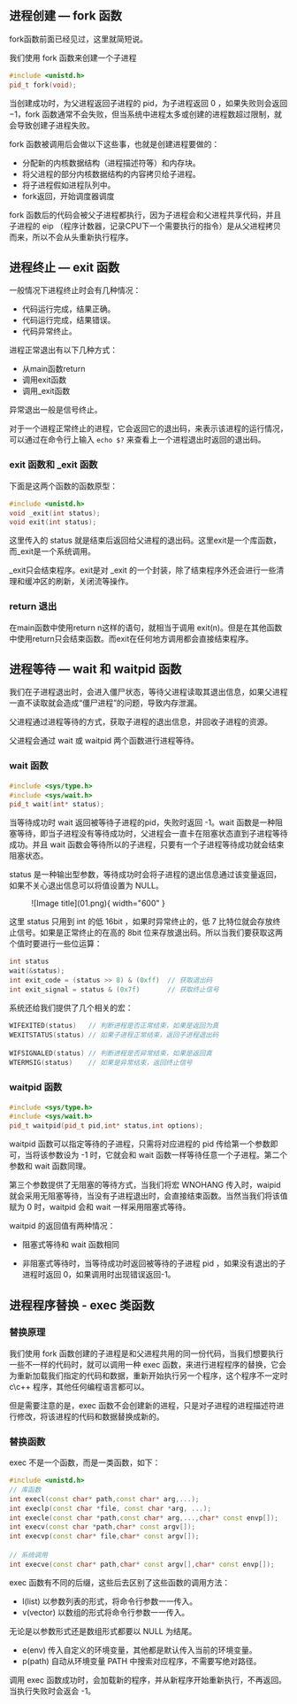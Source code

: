 

## **进程创建 — fork 函数**

fork函数前面已经见过，这里就简短说。

我们使用 fork 函数来创建一个子进程

```cpp
#include <unistd.h>
pid_t fork(void);
```

当创建成功时，为父进程返回子进程的 pid，为子进程返回 $0$ ，如果失败则会返回 $-1$，fork 函数通常不会失败，但当系统中进程太多或创建的进程数超过限制，就会导致创建子进程失败。

fork 函数被调用后会做以下这些事，也就是创建进程要做的：

- 分配新的内核数据结构（进程描述符等）和内存块。
- 将父进程的部分内核数据结构的内容拷贝给子进程。
- 将子进程假如进程队列中。
- fork返回，开始调度器调度

fork 函数后的代码会被父子进程都执行，因为子进程会和父进程共享代码，并且子进程的 eip （程序计数器，记录CPU下一个需要执行的指令）是从父进程拷贝而来，所以不会从头重新执行程序。

## **进程终止 — exit 函数**

一般情况下进程终止时会有几种情况：

- 代码运行完成，结果正确。
- 代码运行完成，结果错误。
- 代码异常终止。

进程正常退出有以下几种方式：

- 从main函数return
- 调用exit函数
- 调用_exit函数

异常退出一般是信号终止。

对于一个进程正常终止的进程，它会返回它的退出码，来表示该进程的运行情况，可以通过在命令行上输入 `echo $?` 来查看上一个进程退出时返回的退出码。

### **exit 函数和 _exit 函数**

下面是这两个函数的函数原型：

```cpp
#include <unistd.h>
void _exit(int status);
void exit(int status);
```

这里传入的 status 就是结束后返回给父进程的退出码。这里exit是一个库函数，而_exit是一个系统调用。

_exit只会结束程序。exit是对 _exit 的一个封装，除了结束程序外还会进行一些清理和缓冲区的刷新，关闭流等操作。

### **return 退出**

在main函数中使用return n这样的语句，就相当于调用 exit(n)。但是在其他函数中使用return只会结束函数。而exit在任何地方调用都会直接结束程序。


## **进程等待 — wait 和 waitpid 函数**

我们在子进程退出时，会进入僵尸状态，等待父进程读取其退出信息，如果父进程一直不读取就会造成“僵尸进程”的问题，导致内存泄漏。

父进程通过进程等待的方式，获取子进程的退出信息，并回收子进程的资源。

父进程会通过 wait 或 waitpid 两个函数进行进程等待。

### **wait 函数**

```cpp
#include <sys/type.h>
#include <sys/wait.h>
pid_t wait(int* status);
```

当等待成功时 wait 返回被等待子进程的pid，失败时返回 -1。wait 函数是一种阻塞等待，即当子进程没有等待成功时，父进程会一直卡在阻塞状态直到子进程等待成功。并且 wait 函数会等待所以的子进程，只要有一个子进程等待成功就会结束阻塞状态。

status 是一种输出型参数，等待成功时会将子进程的退出信息通过该变量返回，如果不关心退出信息可以将值设置为 NULL。

<figure markdown="span">
  ![Image title](01.png){ width="600" }
</figure>

<!-- <div align="center"><img src="./01.png"width="600"></div> -->

这里 status 只用到 int 的低 16bit ，如果时异常终止的，低 7 比特位就会存放终止信号。如果是正常终止的在高的 8bit 位来存放退出码。所以当我们要获取这两个值时要进行一些位运算：

```cpp
int status
wait(&status);
int exit_code = (status >> 8) & (0xff)  // 获取退出码
int exit_signal = status & (0x7f)       // 获取终止信号
```

系统还给我们提供了几个相关的宏：

```cpp
WIFEXITED(status)   // 判断进程是否正常结束，如果是返回为真
WEXITSTATUS(status) // 如果子进程正常结束，返回子进程退出码

WIFSIGNALED(status) // 判断进程是否异常结束，如果是返回真
WTERMSIG(status)    // 如果是异常结束，返回终止信号
```

### **waitpid 函数**

```cpp
#include <sys/type.h>
#include <sys/wait.h>
pid_t waitpid(pid_t pid,int* status,int options);
```

waitpid 函数可以指定等待的子进程，只需将对应进程的 pid 传给第一个参数即可，当将该参数设为 -1 时，它就会和 wait 函数一样等待任意一个子进程。第二个参数和 wait 函数同理。

第三个参数提供了无阻塞的等待方式，当我们将宏 WNOHANG 传入时，waipid 就会采用无阻塞等待，当没有子进程退出时，会直接结束函数。当然当我们将该值赋为 0 时，waitpid 会和 wait 一样采用阻塞式等待。

waitpid 的返回值有两种情况：

- 阻塞式等待和 wait 函数相同

- 非阻塞式等待时，当等待成功时返回被等待的子进程 pid ，如果没有退出的子进程时返回 0，如果调用时出现错误返回-1。


## **进程程序替换 - exec 类函数**

### **替换原理**

我们使用 fork 函数创建的子进程是和父进程共用的同一份代码，当我们想要执行一些不一样的代码时，就可以调用一种 exec 函数，来进行进程程序的替换，它会为重新加载我们指定的代码和数据，重新开始执行另一个程序，这个程序不一定时c\c++ 程序，其他任何编程语言都可以。

但是需要注意的是，exec 函数不会创建新的进程，只是对子进程的进程描述符进行修改，将该进程的代码和数据替换成新的。

### **替换函数**

exec 不是一个函数，而是一类函数，如下：

```cpp
#include <unistd.h>
// 库函数
int execl(const char* path,const char* arg,...);
int execlp(const char *file, const char *arg, ...);
int execle(const char *path,const char* arg,...,char* const envp[]);
int execv(const char *path,char* const argv[]);
int execvp(const char* file,char* const argv[]);

// 系统调用
int execve(const char* path,char* const argv[],char* const envp[]);
```

exec 函数有不同的后缀，这些后去区别了这些函数的调用方法：

- l(list) 以参数列表的形式，将命令行参数一一传入。
- v(vector) 以数组的形式将命令行参数一一传入。

无论是以参数形式还是数组形式都要以 NULL 为结尾。

- e(env) 传入自定义的环境变量，其他都是默认传入当前的环境变量。
- p(path) 自动从环境变量 PATH 中搜索对应程序，不需要写绝对路径。

调用 exec 函数成功时，会加载新的程序，并从新程序开始重新执行，不再返回。当执行失败时会返会 -1。
